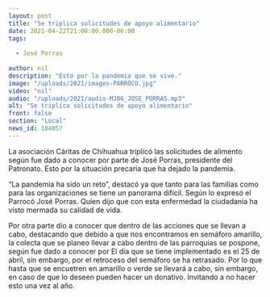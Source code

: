 ```yaml
---
layout: post
title: "Se triplica solicitudes de apoyo alimentario"
date: 2021-04-22T21:00:00.000-06:00
tags:
  
  - José Porras
  
author: nil
description: "Esto por la pandemia que se vive."
image: "/uploads/2021/images-PARROCO.jpg"
video: "nil"
audio: "/uploads/2021/audio-MJ06_JOSE_PORRAS.mp3"
alt: "Se triplica solicitudes de apoyo alimentario"
front: false
section: "Local"
news_id: 184057
---
```


La asociación Cáritas de Chihuahua triplicó las solicitudes de alimento según fue dado a conocer por parte de José Porras, presidente del Patronato. Esto por la situación precaria que ha dejado la pandemia.

“La pandemia ha sido un reto”, destacó ya que tanto para las familias como para las organizaciones se tiene un panorama difícil. Según lo expresó el Parrocó José Porras. Quien dijo que con esta enfermedad la ciudadanía ha visto mermada su calidad de vida.


Por otra parte dio a conocer que dentro de las acciones que se llevan a cabo, destacando que debido a que nos encontramos en semáforo amarillo, la colecta que se planeo llevar a cabo dentro de las parroquias se pospone, según fue dado a  conocer por El día que se tiene implementado es el 25 de abril, sin embargo, por el retroceso del semáforo se ha retrasado. Por lo que hasta que se encuetren en amarillo o verde se llevará a cabo, sin embargo, en caso de que lo deseen pueden hacer un donativo. Invitando a no hacer esto una vez al año.
